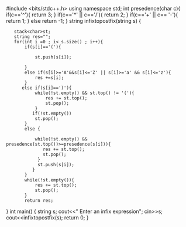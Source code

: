 #include <bits/stdc++.h>
using namespace std;
int presedence(char c){
       if(c=='^'){
           return 3;
       }
       if(c=='*' || c=='/'){
           return 2;
       }
       if(c=='+' || c== '-'){
           return 1;
       }
       else
          return -1;
   }
   string infixtopostfix(string s)
   {

       stack<char>st;
       string res="";
       for(int i =0 ; i< s.size() ; i++){
           if(s[i]=='('){

               st.push(s[i]);

           }
           else if(s[i]>='A'&&s[i]<='Z' || s[i]>='a' && s[i]<='z'){
               res +=s[i];
           }
          else if(s[i]==')'){
               while(!st.empty() && st.top() != '('){
                   res += st.top();
                   st.pop();
               }
              if(!st.empty())
               st.pop();
           }
           else {

               while(!st.empty() && presedence(st.top())>=presedence(s[i])){
                  res += st.top();
                  st.pop();
                }
                st.push(s[i]);
              }
           }
           while(!st.empty()){
               res += st.top();
               st.pop();
           }
           return res;
   }
int main() {
	string s;
	cout<<" Enter an infix expression";
	cin>>s;
	cout<<infixtopostfix(s);
	return 0;
}
